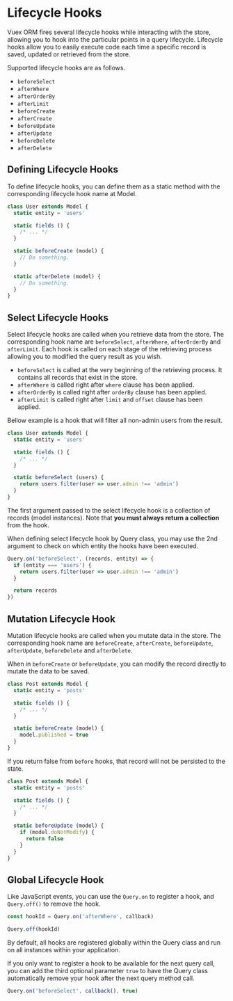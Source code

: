 # Lifecycle Hooks

Vuex ORM fires several lifecycle hooks while interacting with the store, allowing you to hook into the particular points in a query lifecycle. Lifecycle hooks allow you to easily execute code each time a specific record is saved, updated or retrieved from the store.

Supported lifecycle hooks are as follows.

- `beforeSelect`
- `afterWhere`
- `afterOrderBy`
- `afterLimit`
- `beforeCreate`
- `afterCreate`
- `beforeUpdate`
- `afterUpdate`
- `beforeDelete`
- `afterDelete`

## Defining Lifecycle Hooks

To define lifecycle hooks, you can define them as a static method with the corresponding lifecycle hook name at Model.

```js
class User extends Model {
  static entity = 'users'

  static fields () {
    /* ... */
  }

  static beforeCreate (model) {
    // Do something.
  }

  static afterDelete (model) {
    // Do something.
  }
}
```

## Select Lifecycle Hooks

Select lifecycle hooks are called when you retrieve data from the store. The corresponding hook name are `beforeSelect`, `afterWhere`, `afterOrderBy` and `afterLimit`. Each hook is called on each stage of the retrieving process allowing you to modified the query result as you wish.

- `beforeSelect` is called at the very beginning of the retrieving process. It contains all records that exist in the store.
- `afterWhere` is called right after `where` clause has been applied.
- `afterOrderBy` is called right after `orderBy` clause has been applied.
- `afterLimit` is called right after `limit` and `offset` clause has been applied.

Bellow example is a hook that will filter all non-admin users from the result.

```js
class User extends Model {
  static entity = 'users'

  static fields () {
    /* ... */
  }

  static beforeSelect (users) {
    return users.filter(user => user.admin !== 'admin')
  }
}
```

The first argument passed to the select lifecycle hook is a collection of records (model instances). Note that **you must always return a collection** from the hook.

When defining select lifecycle hook by Query class, you may use the 2nd argument to check on which entity the hooks have been executed.

```js
Query.on('beforeSelect', (records, entity) => {
  if (entity === 'users') {
    return users.filter(user => user.admin !== 'admin')
  }

  return records
})
```

## Mutation Lifecycle Hook

Mutation lifecycle hooks are called when you mutate data in the store. The corresponding hook name are `beforeCreate`, `afterCreate`, `beforeUpdate`, `afterUpdate`, `beforeDelete` and `afterDelete`.

When in `beforeCreate` or `beforeUpdate`, you can modify the record directly to mutate the data to be saved.

```js
class Post extends Model {
  static entity = 'posts'

  static fields () {
    /* ... */
  }

  static beforeCreate (model) {
    model.published = true
  }
}
```

If you return false from `before` hooks, that record will not be persisted to the state.

```js
class Post extends Model {
  static entity = 'posts'

  static fields () {
    /* ... */
  }

  static beforeUpdate (model) {
    if (model.doNotModify) {
      return false
    }
  }
}
```

## Global Lifecycle Hook

Like JavaScript events, you can use the `Query.on` to register a hook, and `Query.off()` to remove the hook.

```js
const hookId = Query.on('afterWhere', callback)

Query.off(hookId)
```

By default, all hooks are registered globally within the Query class and run on all instances within your application.

If you only want to register a hook to be available for the next query call, you can add the third optional parameter `true` to have the Query class automatically remove your hook after the next query method call.

```js
Query.on('beforeSelect', callback(), true)
```
